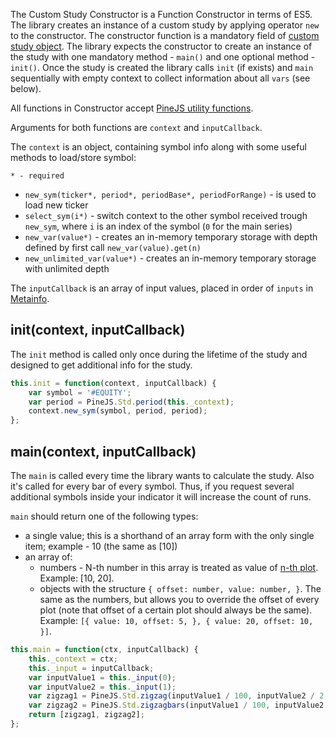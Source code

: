 The Custom Study Constructor is a Function Constructor in terms of ES5. The library creates an instance of a custom study by applying operator `new` to the constructor. The constructor function is a mandatory field of [custom study object](Creating-Custom-Studies). The library expects the constructor to create an instance of the study with one mandatory method - `main()` and one optional method - `init()`.
Once the study is created the library calls `init` (if exists) and `main` sequentially with empty context to collect information about all `vars` (see below).

All functions in Constructor accept [PineJS utility functions](PineJS-Utility-Functions).

Arguments for both functions are `context` and `inputCallback`.

The `context` is an object, containing symbol info along with some useful methods to load/store symbol:

`* - required`

* `new_sym(ticker*, period*, periodBase*, periodForRange)` - is used to load new ticker
* `select_sym(i*)` - switch context to the other symbol received trough `new_sym`, where `i` is an index of the symbol (`0` for the main series)
* `new_var(value*)` - creates an in-memory temporary storage with depth defined by first call `new_var(value).get(n)`
* `new_unlimited_var(value*)` - creates an in-memory temporary storage with unlimited depth

The `inputCallback` is an array of input values, placed in order of `inputs` in [Metainfo](Custom-Studies-Metainfo).

## init(context, inputCallback)

The `init` method is called only once during the lifetime of the study and designed to get additional info for the study.

```javascript
this.init = function(context, inputCallback) {
    var symbol = '#EQUITY';
    var period = PineJS.Std.period(this._context);
    context.new_sym(symbol, period, period);
};
```

## main(context, inputCallback)

The `main` is called every time the library wants to calculate the study. Also it's called for every bar of every symbol. Thus, if you request several additional symbols inside your indicator it will increase the count of runs.

`main` should return one of the following types:

* a single value; this is a shorthand of an array form with the only single item; example - 10 (the same as [10])
* an array of:
  * numbers - N-th number in this array is treated as value of [n-th plot](Custom-Studies-Metainfo). Example: [10, 20].
  * objects with the structure `{ offset: number, value: number, }`. The same as the numbers, but allows you to override the offset of every plot (note that offset of a certain plot should always be the same). Example: `[{ value: 10, offset: 5, }, { value: 20, offset: 10, }]`.

```javascript
this.main = function(ctx, inputCallback) {
    this._context = ctx;
    this._input = inputCallback;
    var inputValue1 = this._input(0);
    var inputValue2 = this._input(1);
    var zigzag1 = PineJS.Std.zigzag(inputValue1 / 100, inputValue2 / 2, this._context);
    var zigzag2 = PineJS.Std.zigzagbars(inputValue1 / 100, inputValue2 / 2, this._context);
    return [zigzag1, zigzag2];
};
```
